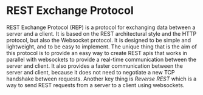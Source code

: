 # REST Exchange Protocol

REST Exchange Protocol (REP) is a protocol for exchanging data between a server and a client. It is based on the 
REST architectural style and the HTTP protocol, but also the Websocket protocol. It is designed to be simple and 
lightweight, and to be easy to implement. The unique thing that is the aim of this protocol is to provide an easy 
way to create REST apis that works in parallel with websockets to provide a real-time communication between the 
server and client. It also provides a faster communication between the server and client, because it does not need 
to negotiate a new TCP handshake between requests. Another key thing is *Reverse REST* which is a way to send 
REST requests from a server to a client using websockets.